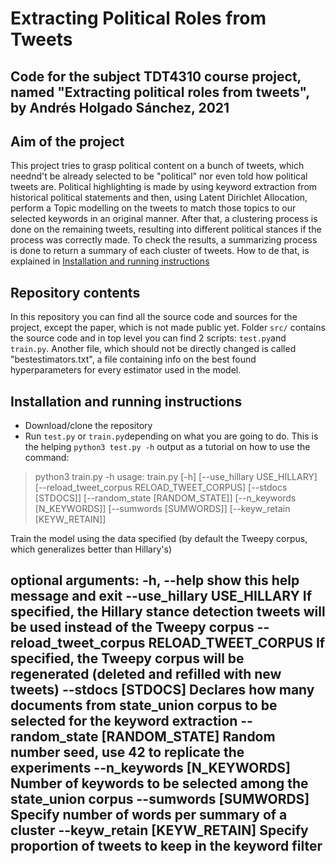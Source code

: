 # Extracting Political Roles from Tweets
Code for the subject TDT4310 course project, named "Extracting political roles from tweets", by Andrés Holgado Sánchez, 2021
--------
## Aim of the project
This project tries to grasp political content on a bunch of tweets, which neednd't be already selected to be "political" nor even told how political tweets are. Political highlighting is made by using keyword extraction from historical political statements and then, using Latent Dirichlet Allocation, perform a Topic modelling on the tweets to match those topics to our selected keywords in an original manner. After that, a clustering process is done on the remaining tweets, resulting into different political stances if the process was correctly made. To check the results, a summarizing process is done to return a summary of each cluster of tweets. How to de that, is explained in [Installation and running instructions](installation-and-running-instructions)
## Repository contents

In this repository you can find all the source code and sources for the project, except the paper, which is not made public yet.
Folder `src/` contains the source code and in top level you can find 2 scripts: `test.py`and `train.py`. Another file, which should not be directly changed is called "bestestimators.txt", a file containing info on the best found hyperparameters for every estimator used in the model.
## Installation and running instructions
- Download/clone the repository
- Run `test.py` or `train.py`depending on what you are going to do. This is the helping `python3 test.py -h` output as a tutorial on how to use the command:
> python3 train.py -h
> usage: train.py [-h] [--use_hillary USE_HILLARY]
                [--reload_tweet_corpus RELOAD_TWEET_CORPUS]
                [--stdocs [STDOCS]] [--random_state [RANDOM_STATE]]
                [--n_keywords [N_KEYWORDS]] [--sumwords [SUMWORDS]]
                [--keyw_retain [KEYW_RETAIN]]

Train the model using the data specified (by default the Tweepy corpus, which
generalizes better than Hillary's)

optional arguments:
  -h, --help            show this help message and exit
  --use_hillary USE_HILLARY
                        If specified, the Hillary stance detection tweets will
                        be used instead of the Tweepy corpus
  --reload_tweet_corpus RELOAD_TWEET_CORPUS
                        If specified, the Tweepy corpus will be regenerated
                        (deleted and refilled with new tweets)
  --stdocs [STDOCS]     Declares how many documents from state_union corpus to
                        be selected for the keyword extraction
  --random_state [RANDOM_STATE]
                        Random number seed, use 42 to replicate the
                        experiments
  --n_keywords [N_KEYWORDS]
                        Number of keywords to be selected among the
                        state_union corpus
  --sumwords [SUMWORDS]
                        Specify number of words per summary of a cluster
  --keyw_retain [KEYW_RETAIN]
                        Specify proportion of tweets to keep in the keyword
                        filter
- 
